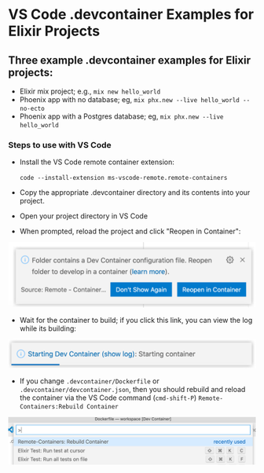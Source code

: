 # VS Code .devcontainer Examples for Elixir Projects

## Three example .devcontainer examples for Elixir projects:

- Elixir mix project; e.g., `mix new hello_world`
- Phoenix app with no database; eg, `mix phx.new --live hello_world --no-ecto`
- Phoenix app with a Postgres database; eg, `mix phx.new --live hello_world`

### Steps to use with VS Code

- Install the VS Code remote container extension:

    `code --install-extension ms-vscode-remote.remote-containers`

- Copy the appropriate .devcontainer directory and its contents into your project.

- Open your project directory in VS Code

- When prompted, reload the project and click "Reopen in Container":

![](./images/VS%20Code%20dialogue.png)

- Wait for the container to build; if you click this link, you can view the log
  while its building:
  
![](./images/show%20logs.png)
  
- If you change `.devcontainer/Dockerfile` or `.devcontainer/devcontainer.json`, then
  you should rebuild and reload the container via the VS Code command (`cmd-shift-P`)
  `Remote-Containers:Rebuild Container`
  
![](./images/Rebuild%20Container.png)
  